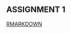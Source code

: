 ## ASSIGNMENT 1

[RMARKDOWN](https://github.com/pjournal/boun01-yunusemretoprak/blob/gh-pages/yunuss.html)